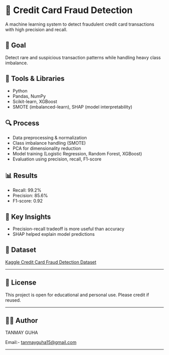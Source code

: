 

# 🔐 Credit Card Fraud Detection

A machine learning system to detect fraudulent credit card transactions with high precision and recall.

## 🎯 Goal
Detect rare and suspicious transaction patterns while handling heavy class imbalance.

## 🧰 Tools & Libraries
- Python
- Pandas, NumPy
- Scikit-learn, XGBoost
- SMOTE (imbalanced-learn), SHAP (model interpretability)

## 🔍 Process
- Data preprocessing & normalization
- Class imbalance handling (SMOTE)
- PCA for dimensionality reduction
- Model training (Logistic Regression, Random Forest, XGBoost)
- Evaluation using precision, recall, F1-score

## 📊 Results
- Recall: 99.2%
- Precision: 85.6%
- F1-score: 0.92

## 🧠 Key Insights
- Precision-recall tradeoff is more useful than accuracy
- SHAP helped explain model predictions

## 📂 Dataset
[Kaggle Credit Card Fraud Detection Dataset](https://www.kaggle.com/mlg-ulb/creditcardfraud)

---

## 📃 License
This project is open for educational and personal use. Please credit if reused.

---

## 🙋‍♂️ Author
TANMAY GUHA

Email:- tanmayguha15@gmail.com

---
